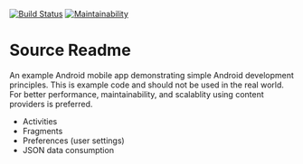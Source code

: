[![Build Status](https://travis-ci.org/matthewsommer/popular_movies.svg?branch=master)](https://travis-ci.org/matthewsommer/popular_movies)
 [![Maintainability](https://api.codeclimate.com/v1/badges/90b3674d13215324e25d/maintainability)](https://codeclimate.com/github/matthewsommer/popular_movies/maintainability)

# Source Readme
An example Android mobile app demonstrating simple Android development principles. This is example code and should not be used in the real world. For better performance, maintainability, and scalablity  using content providers is preferred.

* Activities
* Fragments
* Preferences (user settings)
* JSON data consumption
